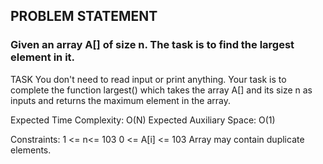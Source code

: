 ## PROBLEM STATEMENT
### Given an array A[] of size n. The task is to find the largest element in it.

TASK
You don't need to read input or print anything. Your task is to complete the function largest() which takes the array A[] and its size n as inputs and returns the maximum element in the array.

 

Expected Time Complexity: O(N)
Expected Auxiliary Space: O(1)

 

Constraints:
1 <= n<= 103
0 <= A[i] <= 103
Array may contain duplicate elements. 
